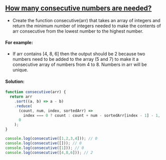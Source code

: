 ## [How many consecutive numbers are needed?](https://www.codewars.com/kata/559cc2d2b802a5c94700000c)

- Create the function consecutive(arr) that takes an array of integers and return the minimum number of integers needed to make the contents of arr consecutive from the lowest number to the highest number.

#### For example:
- If arr contains [4, 8, 6] then the output should be 2 because two numbers need to be added to the array (5 and 7) to make it a consecutive array of numbers from 4 to 8. Numbers in arr will be unique.

#### Solution:

```js
function consecutive(arr) {
  return arr
    .sort((a, b) => a - b)
    .reduce(
      (count, num, index, sortedArr) =>
        index === 0 ? count : count + num - sortedArr[index - 1] - 1,
      0
    );
}

console.log(consecutive([1,2,3,4])); // 0
console.log(consecutive([])); // 0
console.log(consecutive([1])); // 0
console.log(consecutive([4,8,6])); // 2

```
